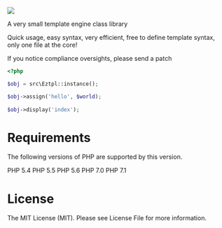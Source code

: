 ![](http://104.224.175.51/eztpl.png)

A very small template engine class library

Quick usage, easy syntax, very efficient, free to define template syntax, only one file at the core!

If you notice compliance oversights, please send a patch 

```php 
<?php

$obj = src\Eztpl::instance();

$obj->assign('hello', $world);
    
$obj->display('index');

```

# Requirements

The following versions of PHP are supported by this version.

PHP 5.4
PHP 5.5
PHP 5.6
PHP 7.0
PHP 7.1

# License

The MIT License (MIT). Please see License File for more information.
